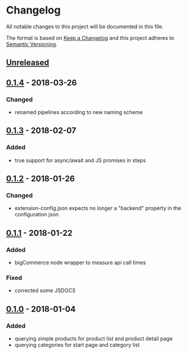 # Changelog

All notable changes to this project will be documented in this file.

The format is based on [Keep a Changelog](http://keepachangelog.com/) and this project adheres to [Semantic Versioning](http://semver.org/).

## [Unreleased]

## [0.1.4] - 2018-03-26
### Changed
- renamed pipelines according to new naming scheme

## [0.1.3] - 2018-02-07
### Added
- true support for async/await and JS promises in steps

## [0.1.2] - 2018-01-26
### Changed
- extension-config.json expects no longer a "backend" property in the configuration json

## [0.1.1] - 2018-01-22
### Added
- bigCommerce node wrapper to measure api call times

### Fixed
- corrected some JSDOCS

## [0.1.0] - 2018-01-04
### Added
- querying simple products for product list and product detail page
- querying categories for start page and category list

[Unreleased]: https://github.com/shopgate/cloud-ext-bigcommerce-catalog/compare/v0.1.4...HEAD
[0.1.4]: https://github.com/shopgate/cloud-ext-bigcommerce-catalog/compare/v0.1.3...v0.1.4
[0.1.3]: https://github.com/shopgate/cloud-ext-bigcommerce-catalog/compare/v0.1.2...v0.1.3
[0.1.2]: https://github.com/shopgate/cloud-ext-bigcommerce-catalog/compare/v0.1.1...v0.1.2
[0.1.1]: https://github.com/shopgate/cloud-ext-bigcommerce-catalog/compare/v0.1.0...v0.1.1
[0.1.0]: https://github.com/shopgate/cloud-ext-bigcommerce-catalog/tree/v0.1.0
